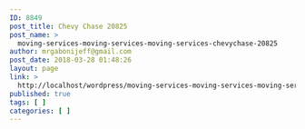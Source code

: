 ```yaml
---
ID: 8849
post_title: Chevy Chase 20825
post_name: >
  moving-services-moving-services-moving-services-chevychase-20825
author: mrgabonijeff@gmail.com
post_date: 2018-03-28 01:48:26
layout: page
link: >
  http://localhost/wordpress/moving-services-moving-services-moving-services-chevychase-20825/
published: true
tags: [ ]
categories: [ ]
---
```

